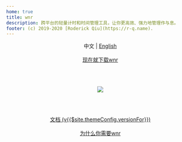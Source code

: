 ```yaml
---
home: true
title: wnr
description: 跨平台的轻量计时和时间管理工具，让你更高效、强力地管理作与息。
footer: (c) 2019-2020 [Roderick Qiu](https://r-q.name).
---
```


<center>中文 | <a href="../">English</a></center>

<br />

<center><a href="./download/links.html" class="btn btn--default">现在就下载wnr</a></center>

<br /><br />

<center><img src="https://i.loli.net/2020/03/22/WvlcLy2ERfFDSjN.png"/></center>

<br /><br />

<center><a href="./guide/1-basic-usage.html" class="btn btn--secondary">文档 (v{{$site.themeConfig.versionFor}})</a></center>

<br />

<center><a href="./why-wnr/yes-wnr.html" class="btn btn--third">为什么你需要wnr</a></center>
